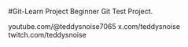 #Git-Learn Project
Beginner Git Test Project. 

youtube.com/@teddysnoise7065
x.com/teddysnoise
twitch.com/teddysnoise
